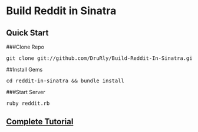 # Build Reddit in Sinatra

## Quick Start 
###Clone Repo
<pre>git clone git://github.com/DruRly/Build-Reddit-In-Sinatra.git</pre>

##Install Gems 
<pre>cd reddit-in-sinatra && bundle install</pre> 

###Start Server
<pre>ruby reddit.rb</pre>

## [Complete Tutorial](http://www.drurly.com/blog/2012/06/05/build-reddit-in-sinatra/)
